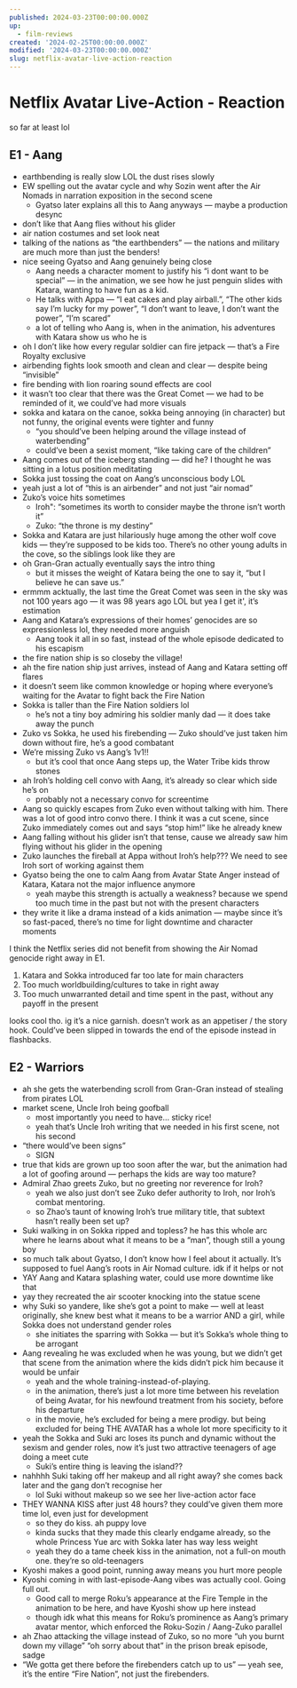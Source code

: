 ```yaml
---
published: 2024-03-23T00:00:00.000Z
up:
  - film-reviews
created: '2024-02-25T00:00:00.000Z'
modified: '2024-03-23T00:00:00.000Z'
slug: netflix-avatar-live-action-reaction
---
```

# Netflix Avatar Live-Action - Reaction

so far at least lol

## E1 - Aang

- earthbending is really slow LOL the dust rises slowly
- EW spelling out the avatar cycle and why Sozin went after the Air Nomads in narration exposition in the second scene
	- Gyatso later explains all this to Aang anyways — maybe a production desync
- don’t like that Aang flies without his glider
- air nation costumes and set look neat
- talking of the nations as “the earthbenders” — the nations and military are much more than just the benders!
- nice seeing Gyatso and Aang genuinely being close
	- Aang needs a character moment to justify his “i dont want to be special” — in the animation, we see how he just penguin slides with Katara, wanting to have fun as a kid.
	- He talks with Appa — “I eat cakes and play airball.”, “The other kids say I’m lucky for my power”, “I don’t want to leave, I don’t want the power”, “I’m scared”
	- a lot of telling who Aang is, when in the animation, his adventures with Katara show us who he is
- oh I don’t like how every regular soldier can fire jetpack — that’s a Fire Royalty exclusive
- airbending fights look smooth and clean and clear — despite being “invisible”
- fire bending with lion roaring sound effects are cool
- it wasn’t too clear that there was the Great Comet — we had to be reminded of it, we could’ve had more visuals
- sokka and katara on the canoe, sokka being annoying (in character) but not funny, the original events were tighter and funny
	- “you should’ve been helping around the village instead of waterbending”
	- could’ve been a sexist moment, “like taking care of the children”
- Aang comes out of the iceberg standing — did he? I thought he was sitting in a lotus position meditating
- Sokka just tossing the coat on Aang’s unconscious body LOL
- yeah just a lot of “this is an airbender” and not just “air nomad”
- Zuko’s voice hits sometimes
	- Iroh": “sometimes its worth to consider maybe the throne isn’t worth it”
	- Zuko: “the throne is my destiny”
- Sokka and Katara are just hilariously huge among the other wolf cove kids — they’re supposed to be kids too. There’s no other young adults in the cove, so the siblings look like they are
- oh Gran-Gran actually eventually says the intro thing
	- but it misses the weight of Katara being the one to say it, “but I believe he can save us.”
- ermmm acktually, the last time the Great Comet was seen in the sky was not 100 years ago — it was 98 years ago LOL but yea I get it', it’s estimation
- Aang and Katara’s expressions of their homes’ genocides are so expressionless lol, they needed more anguish
	- Aang took it all in so fast, instead of the whole episode dedicated to his escapism
- the fire nation ship is so closeby the village!
- ah the fire nation ship just arrives, instead of Aang and Katara setting off flares
- it doesn’t seem like common knowledge or hoping where everyone’s waiting for the Avatar to fight back the Fire Nation
- Sokka is taller than the Fire Nation soldiers lol
	- he’s not a tiny boy admiring his soldier manly dad — it does take away the punch
- Zuko vs Sokka, he used his firebending — Zuko should’ve just taken him down without fire, he’s a good combatant
- We’re missing Zuko vs Aang’s 1v1!!
	- but it’s cool that once Aang steps up, the Water Tribe kids throw stones
- ah Iroh’s holding cell convo with Aang, it’s already so clear which side he’s on
	- probably not a necessary convo for screentime
- Aang so quickly escapes from Zuko even without talking with him. There was a lot of good intro convo there. I think it was a cut scene, since Zuko immediately comes out and says “stop him!” like he already knew
- Aang falling without his glider isn’t that tense, cause we already saw him flying without his glider in the opening
- Zuko launches the fireball at Appa without Iroh’s help??? We need to see Iroh sort of working against them
- Gyatso being the one to calm Aang from Avatar State Anger instead of Katara, Katara not the major influence anymore
	- yeah maybe this strength is actually a weakness? because we spend too much time in the past but not with the present characters
- they write it like a drama instead of a kids animation — maybe since it’s so fast-paced, there’s no time for light downtime and character moments

I think the Netflix series did not benefit from showing the Air Nomad genocide right away in E1.

1. Katara and Sokka introduced far too late for main characters
2. Too much worldbuilding/cultures to take in right away
3. Too much unwarranted detail and time spent in the past, without any payoff in the present

looks cool tho. ig it’s a nice garnish. doesn’t work as an appetiser / the story hook. Could’ve been slipped in towards the end of the episode instead in flashbacks.

## E2 - Warriors

- ah she gets the waterbending scroll from Gran-Gran instead of stealing from pirates LOL
- market scene, Uncle Iroh being goofball
	- most importantly you need to have… sticky rice!
	- yeah that’s Uncle Iroh writing that we needed in his first scene, not his second
- “there would’ve been signs”
	- SIGN
- true that kids are grown up too soon after the war, but the animation had a lot of goofing around — perhaps the kids are way too mature?
- Admiral Zhao greets Zuko, but no greeting nor reverence for Iroh?
	- yeah we also just don’t see Zuko defer authority to Iroh, nor Iroh’s combat mentoring.
	- so Zhao’s taunt of knowing Iroh’s true military title, that subtext hasn’t really been set up?
- Suki walking in on Sokka ripped and topless? he has this whole arc where he learns about what it means to be a “man”, though still a young boy
- so much talk about Gyatso, I don’t know how I feel about it actually. It’s supposed to fuel Aang’s roots in Air Nomad culture. idk if it helps or not
- YAY Aang and Katara splashing water, could use more downtime like that
- yay they recreated the air scooter knocking into the statue scene
- why Suki so yandere, like she’s got a point to make — well at least originally, she knew best what it means to be a warrior AND a girl, while Sokka does not understand gender roles
	- she initiates the sparring with Sokka — but it’s Sokka’s whole thing to be arrogant
- Aang revealing he was excluded when he was young, but we didn’t get that scene from the animation where the kids didn’t pick him because it would be unfair
	- yeah and the whole training-instead-of-playing.
	- in the animation, there’s just a lot more time between his revelation of being Avatar, for his newfound treatment from his society, before his departure
	- in the movie, he’s excluded for being a mere prodigy. but being excluded for being THE AVATAR has a whole lot more specificity to it
- yeah the Sokka and Suki arc loses its punch and dynamic without the sexism and gender roles, now it’s just two attractive teenagers of age doing a meet cute
	- Suki’s entire thing is leaving the island??
- nahhhh Suki taking off her makeup and all right away? she comes back later and the gang don’t recognise her
	- lol Suki without makeup so we see her live-action actor face
- THEY WANNA KISS after just 48 hours? they could’ve given them more time lol, even just for development
	- so they do kiss. ah puppy love
	- kinda sucks that they made this clearly endgame already, so the whole Princess Yue arc with Sokka later has way less weight
	- yeah they do a tame cheek kiss in the animation, not a full-on mouth one. they’re so old-teenagers
- Kyoshi makes a good point, running away means you hurt more people
- Kyoshi coming in with last-episode-Aang vibes was actually cool. Going full out.
	- Good call to merge Roku’s appearance at the Fire Temple in the animation to be here, and have Kyoshi show up here instead
	- though idk what this means for Roku’s prominence as Aang’s primary avatar mentor, which enforced the Roku-Sozin / Aang-Zuko parallel
- ah Zhao attacking the village instead of Zuko, so no more “uh you burnt down my village” “oh sorry about that” in the prison break episode, sadge
- “We gotta get there before the firebenders catch up to us” — yeah see, it’s the entire “Fire Nation”, not just the firebenders.
